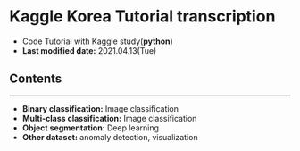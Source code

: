 Kaggle Korea Tutorial 
transcription
====
- Code Tutorial with Kaggle study(**python**)
- **Last modified date:** 2021.04.13(Tue)

## Contents
---
- **Binary classification:** Image classification
- **Multi-class classification:** Image classification
- **Object segmentation:** Deep learning
- **Other dataset:** anomaly detection, visualization
